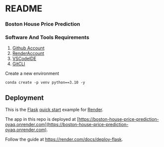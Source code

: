 # README

### Boston House Price Prediction

### Software And Tools Requirements


1. [Github Account](https://github.com)
2. [RenderAccount](https://dashboard.render.com/register)
3. [VSCodeIDE](https://code.visualstudio.com/)
4. [GitCLI](https://git-scm.com/book/en/v2/Getting-Started-The-Command-Line)


Create a new environment

```
conda create -p venv python==3.10 -y
```



## Deployment

This is the [Flask](http://flask.pocoo.org/) [quick start](http://flask.pocoo.org/docs/1.0/quickstart/#a-minimal-application) example for [Render](https://render.com).

The app in this repo is deployed at [https://boston-house-price-prediction-oyaq.onrender.com](https://boston-house-price-prediction-oyaq.onrender.com).


Follow the guide at https://render.com/docs/deploy-flask.
